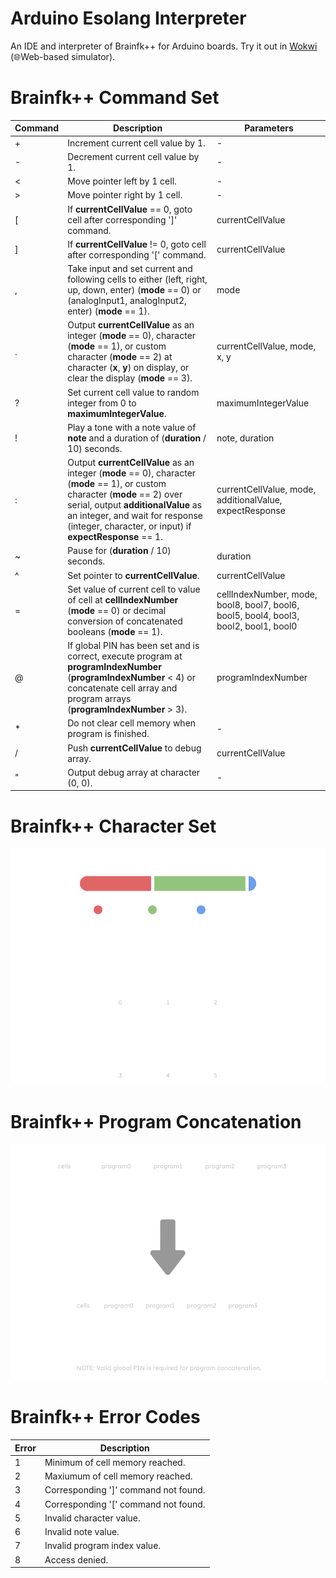 # Arduino Esolang Interpreter
An IDE and interpreter of Brainfk++ for Arduino boards. Try it out in [Wokwi](https://wokwi.com/projects/396988117726154753) (🌐Web-based simulator).
# Brainfk++ Command Set
| Command | Description | Parameters |
| --- | --- | --- |
| + | Increment current cell value by 1. | - |
| - | Decrement current cell value by 1. | - |
| < | Move pointer left by 1 cell.| - |
| > | Move pointer right by 1 cell.| - |
| [ | If **currentCellValue** == 0, goto cell after corresponding ']' command. | currentCellValue |
| ] | If **currentCellValue** != 0, goto cell after corresponding '[' command. | currentCellValue |
| , | Take input and set current and following cells to either (left, right, up, down, enter) (**mode** == 0) or (analogInput1, analogInput2, enter) (**mode** == 1). | mode |
| . | Output **currentCellValue** as an integer (**mode** == 0), character (**mode** == 1), or custom character (**mode** == 2) at character (**x**, **y**) on display, or clear the display (**mode** == 3). | currentCellValue, mode, x, y |
| ? | Set current cell value to random integer from 0 to **maximumIntegerValue**. | maximumIntegerValue |
| ! | Play a tone with a note value of **note** and a duration of (**duration** / 10) seconds. | note, duration |
| : | Output **currentCellValue** as an integer (**mode** == 0), character (**mode** == 1), or custom character (**mode** == 2) over serial, output **additionalValue** as an integer, and wait for response (integer, character, or input) if **expectResponse** == 1. | currentCellValue, mode, additionalValue, expectResponse |
| ~ | Pause for (**duration** / 10) seconds. | duration |
| ^ | Set pointer to **currentCellValue**. | currentCellValue |
| = | Set value of current cell to value of cell at **cellIndexNumber** (**mode** == 0) or decimal conversion of concatenated booleans (**mode** == 1). | cellIndexNumber, mode, bool8, bool7, bool6, bool5, bool4, bool3, bool2, bool1, bool0 |
| @ | If global PIN has been set and is correct, execute program at **programIndexNumber** (**programIndexNumber** < 4) or concatenate cell array and program arrays (**programIndexNumber** > 3). | programIndexNumber |
| * | Do not clear cell memory when program is finished. | - |
| / | Push **currentCellValue** to debug array. | currentCellValue |
| " | Output debug array at character (0, 0). | - |
# Brainfk++ Character Set
![alt text](https://github.com/Coder-Dude10/arduino-esolang-interpreter/blob/main/Brainfk%2B%2B%20Character%20Set.png?raw=true)
# Brainfk++ Program Concatenation
![alt text](https://github.com/Coder-Dude10/arduino-esolang-interpreter/blob/main/Brainfk%2B%2B%20Program%20Concatenation.png?raw=true)
# Brainfk++ Error Codes
| Error | Description |
| --- | --- |
| 1 | Minimum of cell memory reached. |
| 2 | Maxiumum of cell memory reached. |
| 3 | Corresponding ']' command not found. |
| 4 | Corresponding '[' command not found. |
| 5 | Invalid character value. |
| 6 | Invalid note value. |
| 7 | Invalid program index value. |
| 8 | Access denied. |
